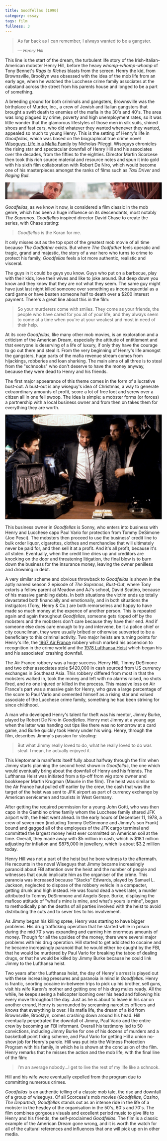 ```yaml
---
title: Goodfellas (1990)
category: essay
tags: film
fullness: 3
---
```


> As far back as I can remember, I always wanted to be a gangster.
>
> <cite>— Henry Hill</cite>

This line is the start of the dream, the turbulent life story of the Irish-Italian-American mobster Henry Hill, before the heavy *whomp-whomp-whomp* of Tony Bennet's *Rags to Riches* blasts from the screen. Henry the kid, from Brownsville, Brooklyn was obsessed with the idea of the mob life from an early age, when he watched the Lucchese crime family associates at the cabstand across the street from his parents house and longed to be a part of something.<!--more-->

A breeding ground for both criminals and gangsters, Brownsville was the birthplace of Murder, Inc., a crew of Jewish and Italian gangsters that brought a swift death to enemies of the mafia in the 30's and 40's. The area was long plagued by crime, poverty and high unemployment rates, so it was little wonder that the glamorous lifestyles of those men in silk suits, shined shoes and fast cars, who did whatever they wanted whenever they wanted, appealed so much to young Henry.
This is the setting of Henry's life in *Goodfellas*, which was based on the biographical true crime novel [Wiseguys: Life in a Mafia Family](http://www.goodreads.com/book/show/158141.Wiseguy) by Nicholas Pileggi. Wiseguys chronicles the rising star and spectacular downfall of Henry Hill and his associates over the decades, from the fifties to the eighties. Director Martin Scorcese then took this rich source material and resource notes and spun it into gold with his sixth film collaboration with Robert De Niro, which would become one of his masterpieces amongst the ranks of films such as *Taxi Driver* and *Raging Bull*.

![Goodfellas](/assets/goodfellas.jpg)

*Goodfellas*, as we know it now, is considered a film classic in the mob genre, which has been a huge influence on its descendants, most notably *The Sopranos*. *Goodfellas* inspired director David Chase to create the series, with Chase stating:

> *Goodfellas* is the Koran for me.

It only misses out as the top spot of the greatest mob movie of all time because *The Godfather* exists. But where *The Godfather* feels operatic and tragic, grand and majestic, the story of a war hero who turns to crime to protect his family, *Goodfellas* feels a lot more authentic, realistic and visceral.

The guys in it could be guys you know. Guys who put on a barbecue, play with their kids, love their wives and like to joke around. But deep down you know and they know that they are not what they seem. The same guy might have just last night killed someone over something as inconsequential as a card game or have beaten someone half to death over a $200 interest payment. There's a great line about this in the film:

> So your murderers come with smiles. They come as your friends, the people who have cared for you all of your life, and they always seem to come at a time when you're at your weakest and most in need of their help.

At its core *Goodfellas*, like many other mob movies, is an exploration and a criticism of the American Dream, especially the attitude of entitlement and that everyone is deserving of a life of luxury, if only they have the courage to go out there and steal it. From the very beginning of Henry's life amongst the gangsters, huge parts of the mafia revenue stream comes from hijackings, robberies and loan sharking. The main aims of all three is to steal from the "schnooks" who don't deserve to have the money anyway, because they were dead to Henry and his friends.

The first major appearance of this theme comes in the form of a lucrative bust-out. A bust-out is any wiseguy's idea of Christmas, a way to generate extraordinary amounts of profit, score a lot of free loot and screw over a citizen all in one fell swoop. The idea is simple: a mobster forms (or forces) a partnership with a local business owner and from then on takes them for everything they are worth.

![Goodfellas](/assets/goodfellas2.jpg)

This business owner in *Goodfellas* is Sonny, who enters into business with Henry and Lucchese capo Paul Vario for protection from Tommy DeSimone (Joe Pesci). The mobsters then proceed to use the business' credit line to bulk order liquor, cigarettes, clothes and merchandise that will ultimately never be paid for, and then sell it at a profit. And it's all profit, because it's all stolen. Eventually, when the credit line dries up and creditors are knocking on the door and threatening litigation, the final blow is to burn down the business for the insurance money, leaving the owner penilless and drowning in debt.

A very similar scheme and obvious throwback to *Goodfellas* is shown in the aptly named season 2 episode of *The Sopranos*, *Bust-Out*, where Tony extorts a fellow parent at Meadow and AJ's school, David Scatino, because of his massive gambling debts. In both situations the victim ends up totally devastated both financially and emotionally, and in both situations the instigators (Tony, Henry & Co.) are both remorseless and happy to have made so much money at the expence of another person.
This is repeated again and again throughout *Goodfellas*, someone gets ripped off by the mobsters and the mobsters don't care because they have their end. And if someone else does care enough to try and intervene, be it a police chief or city councilman, they were usually bribed or otherwise subverted to be a beneficiary to this criminal activity. Two major heists are turning points for Henry's life, the [1967 Air France](https://en.wikipedia.org/wiki/Air_France_robbery) robbery which marked his ascension to recognition in the crime world and the [1978 Lufthansa Heist](https://en.wikipedia.org/wiki/Lufthansa_heist) which began his and his associates' crashing downfall.

The Air France robbery was a huge success. Henry Hill, Timmy DeSimone and two other associates stole $420,000 in cash sourced from US currency exchanges in Southeast Asia. This robbery differed from most in that the mobsters walked in, took the money and left with no alarms raised, no shots fired, and no one injured or killed in the process. This massive loss on Air France's part was a massive gain for Henry, who gave a large percentage of the score to Paul Vario and cemented himself as a rising star and valued associate of the Lucchese crime family, something he had been striving for since childhood.

A man who developed Henry's talent for theft was his mentor, Jimmy Burke, played by Robert De Niro in *Goodfellas*. Henry met Jimmy at a young age when the latter was handing out tips like there was no tomorrow at a card game, and Burke quickly took Henry under his wing. Henry, through the film, describes Jimmy's passion for stealing:

> But what Jimmy really loved to do, what he really loved to do was steal. I mean, he actually enjoyed it.

This kleptomania manifests itself fully about halfway through the film when Jimmy starts planning the second heist shown in *Goodfellas*, the one which would eventually bring about the downfall of Henry and his friends. The Lufthansa Heist was initiated from a tip-off from wig store owner and bookkeeper Martin Krugman (Maurie in the film). The heist was similar to the Air France haul pulled off earlier by the crew, the cash that was the target of the heist was sent to JFK airport as part of currency exchange by American servicemen and tourists in West Germany.

After getting the required permission for a young John Gotti, who was then capo in the Gambino crime family whom the Lucchese family shared JFK airport with, the heist went ahead. In the early hours of December 11, 1978, a crew of seven men (including Tommy DeSimmone and Jimmy's son Frank) bound and gagged all of the employees of the JFK cargo terminal and committed the largest money heist ever committed on American soil at the time. Overall, they made away with $5 million in cash, which is $18.1 million adjusting for inflation and $875,000 in jewellery, which is about $3.2 million today.

Henry Hill was not a part of the heist but he bore witness to the aftermath. He recounts in the novel Wiseguys that Jimmy became increasingly paranoid about FBI attention over the heist and the number of people and witnesses that could implicate him as the organiser of the crime. This paranoia was increased because "Stacks" Edwards, played by Samuel L. Jackson, neglected to dispose of the robbery vehicle in a compacter, getting drunk and high instead. He was found dead a week later, a murder attributed to Tommy DeSimmone and Angelo Sepe. Burke, displaying the mafioso attitude of "what's mine is mine, and what's yours is mine", began to methodically plan the deaths of all parties involved with the heist to avoid distributing the cuts and to sever ties to his involvement.

As Jimmy began his killing spree, Henry was starting to have bigger problems. His drug trafficking operation that he started while in prison during the mid 70's was expanding and earning him enormous amounts of money. Though for all the upsides of the money, there were several major problems with his drug operation. Hill started to get addicted to cocaine and he became increasingly paranoid that he would either be caught by the FBI, that he would be murdered by Paul Vario for breaking the taboo of dealing drugs, or that he would be killed by Jimmy Burke because he could link Jimmy to the Lufthansa heist.

Two years after the Lufthansa heist, the day of Henry's arrest is played out with these increasing pressures and paranoia in mind in *Goodfellas*. Henry is frantic, snorting cocaine in-between trips to pick up his brother, sell guns, visit his wife Karen's mother and getting one of his drug mules ready. All the while, he keeps seeing a helicopter looming over his head and following his every move throughout the day. Just as he is about to leave in his car on another errand, Henry is surrounded by screaming narcotics officers and knows that everything is over. His mafia life, the dream of a kid from Brownsville, Brooklyn, comes crashing down around his head.
Hill eventually perpetrated the downfall of Jimmy, Paul Vario and the entire crew by becoming an FBI informant. Overall his testimony led to 50 convictions, including Jimmy Burke for one of his dozens of murders and a basketball point fixing scheme, and Paul Vario for getting Hill a union no-show job for Henry's parole. Hill was put into the Witness Protection Program with his family, in which he is shown at the conclusion of the film. Henry remarks that he misses the action and the mob life, with the final line of the film:

> I'm an average nobody...I get to live the rest of my life like a schnook.

Hill and his wife were eventually expelled from the program due to committing numerous crimes.

*Goodfellas* is an authentic telling of a classic mob tale, the rise and downfall of a group of wiseguys. Of all Scorcese's mob movies (*Goodfellas*, *Casino*, *The Departed*), *Goodfellas* stands out as an intense ride in the life of a mobster in the heydey of the organisation in the 50's, 60's and 70's. The film combines gorgeous visuals and excellent period music to give life to Henry and his friends, the self-proclaimed *Goodfellas*. The film is a classic example of the American Dream gone wrong, and it is worth the watch for all of the cultural references and influences that one will pick up on in other media.
